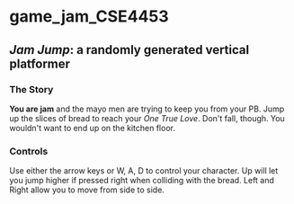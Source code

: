 # game_jam_CSE4453
## _Jam Jump_: a randomly generated vertical platformer

### The Story

**You are jam** and the mayo men are trying to keep you from your PB. Jump up the slices of bread to reach your _One True Love_.
Don't fall, though. You wouldn't want to end up on the kitchen floor.

### Controls

Use either the arrow keys or W, A, D to control your character. Up will let you jump higher if pressed right when colliding with the bread.
Left and Right allow you to move from side to side.
